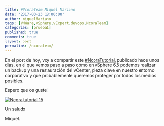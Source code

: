 ```yaml
---
title: #NcoraTeam Miquel Mariano
date: '2017-03-23 18:00:00'
author: miquelMariano
tags: [VMWare,vSphere,vExpert,devops,NcoraTeam]
categories: [prueba1]
published: true
comments: true
layout: post
permalink: /ncorateam/
---
```


En el post de hoy, voy a compartir este [#NcoraTutorial](https://www.ncora.com/tv/program/ncora-tutorials/), publicado hace unos dias, en el que vemos paso a paso cómo en vSphere 6.5 podemos realizar un backup y una restauración del vCenter, pieza clave en nuestro entorno corporativo y que probablemente queremos proteger por todos los medios posibles.

Espero que os guste!

[![Ncora tutorial 15](https://img.youtube.com/vi/OL7RC8_KI1A/0.jpg)](https://www.youtube.com/watch?v=OL7RC8_KI1A "Backup y restore de vCenter 6.5")

Un saludo

Miquel.